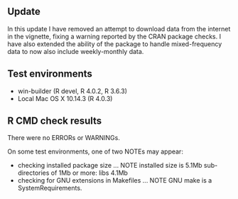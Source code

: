 ## Update
In this update I have removed an attempt to download data from the internet in the vignette, fixing a warning reported by the CRAN package checks. I have also extended the ability of the package to handle mixed-frequency data to now also include weekly-monthly data.


## Test environments
 * win-builder (R devel, R 4.0.2, R 3.6.3)
 * Local Mac OS X 10.14.3 (R 4.0.3)

## R CMD check results
There were no ERRORs or WARNINGs. 

On some test environments, one of two NOTEs may appear:

* checking installed package size ... 
 NOTE
 installed size is  5.1Mb
 sub-directories 
 of 1Mb or more:
   libs   4.1Mb
* checking for GNU 
 extensions in Makefiles ... NOTE
GNU make is a 
 SystemRequirements.
